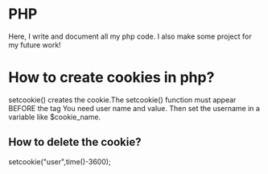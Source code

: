 # PHP
Here, I write and document all my php code. I also make some project for my future work!

<h1>How to create cookies in php?</h1>
<p>setcookie() creates the cookie.The setcookie() function must appear BEFORE the <html> tag
 You need user name and value. Then set the username in a variable like $cookie_name.
  <h2>How to delete the cookie?</h2>
  setcookie("user",time()-3600);
</p>
